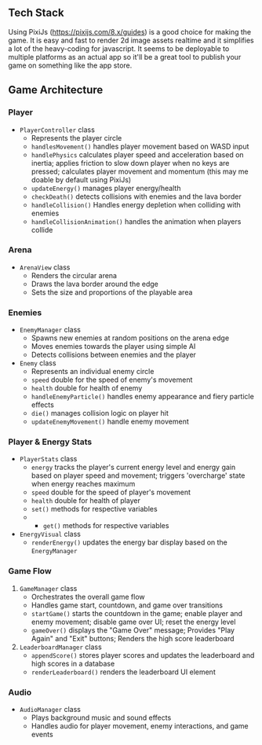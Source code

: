 ## Tech Stack
Using PixiJs (https://pixijs.com/8.x/guides) is a good choice for making the game. It is easy and fast to render 2d image assets realtime and it simplifies a lot of the heavy-coding for javascript. It seems to be deployable to multiple platforms as an actual app so it'll be a great tool to publish your game on something like the app store.

## Game Architecture
### Player
- `PlayerController` class
  - Represents the player circle
  - `handlesMovement()` handles player movement based on WASD input
  - `handlePhysics` calculates player speed and acceleration based on inertia; applies friction to slow down player when no keys are pressed; calculates player movement and momentum (this may me doable by default using PixiJs) 
  - `updateEnergy()` manages player energy/health
  - `checkDeath()` detects collisions with enemies and the lava border
  - `handleCollision()` Handles energy depletion when colliding with enemies
  - `handleCollisionAnimation()` handles the animation when players collide  

### Arena
- `ArenaView` class
  - Renders the circular arena
  - Draws the lava border around the edge
  - Sets the size and proportions of the playable area

### Enemies
- `EnemyManager` class
  - Spawns new enemies at random positions on the arena edge
  - Moves enemies towards the player using simple AI
  - Detects collisions between enemies and the player
- `Enemy` class
  - Represents an individual enemy circle
  - `speed` double for the speed of enemy's movement
  - `health` double for health of enemy
  - `handleEnemyParticle()` handles enemy appearance and fiery particle effects
  - `die()` manages collision logic on player hit
  - `updateEnemyMovement()` handle enemy movement 

### Player & Energy Stats
- `PlayerStats` class
  - `energy` tracks the player's current energy level and energy gain based on player speed and movement; triggers 'overcharge' state when energy reaches maximum
  - `speed` double for the speed of player's movement
  - `health` double for health of player
  - `set()` methods for respective variables
  - - `get()` methods for respective variables
- `EnergyVisual` class
  - `renderEnergy()` updates the energy bar display based on the `EnergyManager`

### Game Flow
1. `GameManager` class
   - Orchestrates the overall game flow
   - Handles game start, countdown, and game over transitions
   - `startGame()` starts the countdown in the game; enable player and enemy movement; disable game over UI; reset the energy level
   - `gameOver()` displays the "Game Over" message; Provides "Play Again" and "Exit" buttons; Renders the high score leaderboard
2. `LeaderboardManager` class
   - `appendScore()` stores player scores and updates the leaderboard and high scores in a database
   - `renderLeaderboard()` renders the leaderboard UI element 

### Audio
- `AudioManager` class
  - Plays background music and sound effects
  - Handles audio for player movement, enemy interactions, and game events
